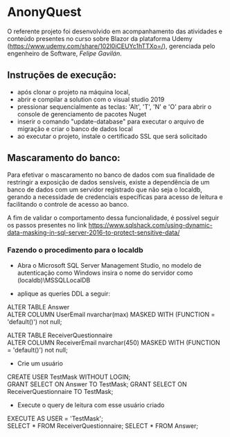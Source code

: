# AnonyQuest

O referente projeto foi desenvolvido em acompanhamento das atividades e conteúdo presentes no curso sobre Blazor da plataforma Udemy (https://www.udemy.com/share/102l0iCEUYc1hTTXo=/), gerenciada pelo engenheiro de Software, *Felipe Gavilán*.

## Instruções de execução: 

- após clonar o projeto na máquina local, 
- abrir e compilar a solution com o visual studio 2019 
- pressionar sequencialmente as teclas: 'Alt', 'T', 'N' e 'O' para abrir o console de gerenciamento de pacotes Nuget
- inserir o comando "update-database" para executar o arquivo de migração e criar o banco de dados local
- ao executar o projeto, instale o certificado SSL que será solicitado

## Mascaramento do banco:

Para efetivar o mascaramento no banco de dados com sua finalidade de restringir a exposição de dados sensíveis, 
existe a dependência de um banco de dados com um servidor registrado que não seja o localdb, gerando a necessidade de credenciais específicas para acesso de leitura e facilitando o controle de acesso ao banco.

A fim de validar o comportamento dessa funcionalidade, é possível seguir os passos presentes no link https://www.sqlshack.com/using-dynamic-data-masking-in-sql-server-2016-to-protect-sensitive-data/


### Fazendo o procedimento para o localdb

- Abra o Microsoft SQL Server Management Studio, no modelo de autenticação como Windows insira o nome do servidor como (localdb)\MSSQLLocalDB

- aplique as queries DDL a seguir:

ALTER TABLE Answer  
ALTER COLUMN UserEmail nvarchar(max) MASKED WITH (FUNCTION = 'default()') not null;   

ALTER TABLE ReceiverQuestionnaire  
ALTER COLUMN ReceiverEmail nvarchar(450) MASKED WITH (FUNCTION = 'default()') not null;  

- Crie um usuário

CREATE USER TestMask WITHOUT LOGIN;  
GRANT SELECT ON Answer TO TestMask; 
GRANT SELECT ON ReceiverQuestionnaire TO TestMask; 

- Execute o query de leitura com esse usuário criado

EXECUTE AS USER = 'TestMask';  
SELECT * FROM ReceiverQuestionnaire;
SELECT * FROM Answer;

